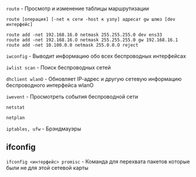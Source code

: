 ```route``` - Просмотр и изменение таблицы маршрутизации 

```
route [операция] [-net к сети -host к узлу] адресат gw шлюз [dev интерфейс]

route add -net 192.168.16.0 netmask 255.255.255.0 dev еnsЗЗ
route add -net 192.168.16.О netmask 255.255.255.0 gw 192.168.16.1
route add -net 10.100.0.0 netmask 255.0.0.О reject 
```

```iwconfig``` - Выводит информацию обо всех беспроводных интерфейсах  

```iwlist scan``` - Поиск беспроводных сетей  

```dhclient wlanO``` - Обновляет IР-адрес и другую сетевую информацию беспроводного интерфейса wlanO  

```iwevent``` - Просмотреть события беспроводной сети

```netstat```

```netplan```

```iptables, ufw``` - Брэндмауэры

## ifconfig
```ifconfig <интерфейс> promisc``` - Команда для перехвата пакетов которые были не для этой сетевой карты
